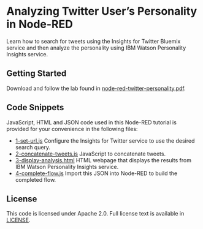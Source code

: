 # Analyzing Twitter User’s Personality in Node-RED

Learn how to search for tweets using the Insights for Twitter Bluemix service and then analyze the personality using IBM Watson Personality Insights service.

## Getting Started

Download and follow the lab found in [node-red-twitter-personality.pdf](https://github.com/jeancarl/node-red-labs/tree/master/node-red-twitter-personality/node-red-twitter-personality.pdf).

## Code Snippets

JavaScript, HTML and JSON code used in this Node-RED tutorial is provided for your convenience in the following files:

* [1-set-url.js](https://github.com/jeancarl/node-red-labs/tree/master/node-red-twitter-personality/code/1-set-url.js) Configure the Insights for Twitter service to use the desired search query.
* [2-concatenate-tweets.js](https://github.com/jeancarl/node-red-labs/tree/master/node-red-twitter-personality/code/2-concatenate-tweets.js) JavaScript to concatenate tweets.
* [3-display-analysis.html](https://github.com/jeancarl/node-red-labs/tree/master/node-red-twitter-personality/code/3-display-analysis.html) HTML webpage that displays the results from IBM Watson Personality Insights service.
* [4-complete-flow.js](https://github.com/jeancarl/node-red-labs/tree/master/node-red-twitter-personality/code/4-complete-flow.js) Import this JSON into Node-RED to build the completed flow.



## License

This code is licensed under Apache 2.0. Full license text is available in [LICENSE](https://github.com/jeancarl/node-red-labs/tree/master/node-red-twitter-personality/LICENSE).
